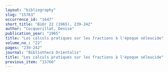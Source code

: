 ```yaml
---
layout: "bibliography"
slug: "15763"
occurrence_id: "1647"
short_title: "BiOr 22 (1965), 239-242"
author: "Cocquerillat, Denise"
publication_year: "1965"
title: "Les calculs pratiques sur les fractions à l'époque séleucide"
volume_no_: "22"
pages: "239-242"
journal: "Bibliotheca Orientalis"
title: "Les calculs pratiques sur les fractions à l'époque séleucide"
previous_item: "15766"
---
```

